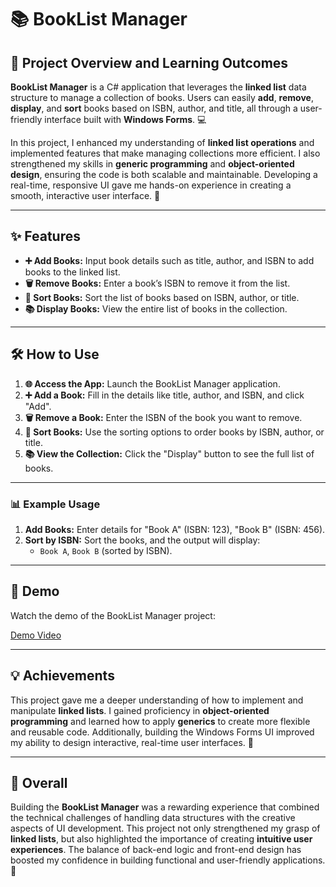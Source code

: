 # 📚 BookList Manager

## 🚀 Project Overview and Learning Outcomes

**BookList Manager** is a C# application that leverages the **linked list** data structure to manage a collection of books. Users can easily **add**, **remove**, **display**, and **sort** books based on ISBN, author, and title, all through a user-friendly interface built with **Windows Forms**. 💻

In this project, I enhanced my understanding of **linked list operations** and implemented features that make managing collections more efficient. I also strengthened my skills in **generic programming** and **object-oriented design**, ensuring the code is both scalable and maintainable. Developing a real-time, responsive UI gave me hands-on experience in creating a smooth, interactive user interface. 🎯

---

## ✨ Features

- **➕ Add Books:** Input book details such as title, author, and ISBN to add books to the linked list.
- **🗑️ Remove Books:** Enter a book’s ISBN to remove it from the list.
- **🔄 Sort Books:** Sort the list of books based on ISBN, author, or title.
- **📚 Display Books:** View the entire list of books in the collection.

---

## 🛠️ How to Use

1. **🌐 Access the App:** Launch the BookList Manager application.
2. **➕ Add a Book:** Fill in the details like title, author, and ISBN, and click "Add".
3. **🗑️ Remove a Book:** Enter the ISBN of the book you want to remove.
4. **🔄 Sort Books:** Use the sorting options to order books by ISBN, author, or title.
5. **📚 View the Collection:** Click the "Display" button to see the full list of books.

---

### 📊 Example Usage

1. **Add Books:** Enter details for "Book A" (ISBN: 123), "Book B" (ISBN: 456).
2. **Sort by ISBN:** Sort the books, and the output will display:
   - `Book A`, `Book B` (sorted by ISBN).

---

## 🎥 Demo

Watch the demo of the BookList Manager project:

[Demo Video](https://youtu.be/vGnsaRPA6GU?si=C9FmTuZqRrKj4kO4)

---

## 💡 Achievements

This project gave me a deeper understanding of how to implement and manipulate **linked lists**. I gained proficiency in **object-oriented programming** and learned how to apply **generics** to create more flexible and reusable code. Additionally, building the Windows Forms UI improved my ability to design interactive, real-time user interfaces. 🧠

---

## 🎯 Overall

Building the **BookList Manager** was a rewarding experience that combined the technical challenges of handling data structures with the creative aspects of UI development. This project not only strengthened my grasp of **linked lists**, but also highlighted the importance of creating **intuitive user experiences**. The balance of back-end logic and front-end design has boosted my confidence in building functional and user-friendly applications. 🔧
